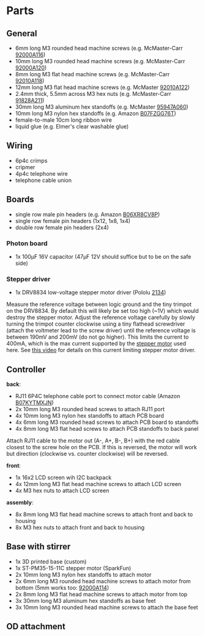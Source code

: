 


# Parts

## General

 - 6mm long M3 rounded head machine screws (e.g. McMaster-Carr [92000A116](https://www.mcmaster.com/92000A116/))
 - 10mm long M3 rounded head machine screws (e.g. McMaster-Carr [92000A120](https://www.mcmaster.com/92000A120/))
 - 8mm long M3 flat head machine screws (e.g. McMaster-Carr [92010A118](https://www.mcmaster.com/92010A118/))
 - 12mm long M3 flat head machine screws (e.g. McMaster [92010A122](https://www.mcmaster.com/92010A122/))
 - 2.4mm thick, 5.5mm across M3 hex nuts (e.g. McMaster-Carr [91828A211](https://www.mcmaster.com/91828A211/))
 - 30mm long M3 aluminum hex standoffs (e.g. McMaster [95947A060](https://www.mcmaster.com/catalog/95947A060))
 - 10mm long M3 nylon hex standoffs (e.g. Amazon [B07FZGG76T](https://www.amazon.com/M3x10mm-Female-Thread-Standoff-Spacer/dp/B07FZGG76T))
 - female-to-male 10cm long ribbon wire
 - liquid glue (e.g. Elmer's clear washable glue)

## Wiring

 - 6p4c crimps
 - cripmer
 - 4p4c telephone wire
 - telephone cable union

## Boards

 - single row male pin headers (e.g. Amazon [B06XR8CV8P](https://www.amazon.com/Hotop-Pack-Single-Header-Connector/dp/B06XR8CV8P))
 - single row female pin headers (1x12, 1x8, 1x4)
 - double row female pin headers (2x4)


### Photon board

 - 1x 100µF 16V capacitor (47µF 12V should suffice but to be on the safe side)

### Stepper driver

 - 1x DRV8834 low-voltage stepper motor driver (Pololu [2134](https://www.pololu.com/product/2134))

Measure the reference voltage between logic ground and the tiny trimpot on the DRV8834. By default this will likely be set too high (~1V) which would destroy the stepper motor. Adjust the reference voltage carefully by slowly turning the trimpot counter clockwise using a tiny flathead screwdriver (attach the voltmeter lead to the screw driver) until the reference voltage is between 190mV and 200mV (do not go higher). This limits the current to 400mA, which is the max current supported by the [stepper motor](https://www.sparkfun.com/products/10551) used here. See [this video](https://youtu.be/89BHS9hfSUk) for details on this current limiting stepper motor driver.

## Controller

**back**:
 - RJ11 6P4C telephone cable port to connect motor cable (Amazon [B07KYTMXJN](https://www.amazon.com/gp/product/B07KYTMXJN))
 - 2x 10mm long M3 rounded head screws to attach RJ11 port
 - 4x 10mm long M3 nylon hex standoffs to attach PCB board
 - 4x 6mm long M3 rounded head screws to attach PCB board to standoffs
 - 4x 8mm long M3 flat head screws to attach PCB standoffs to back panel

 Attach RJ11 cable to the motor out (A-, A+, B-, B+) with the red cable closest to the screw hole on the PCB. If this is reversed, the motor will work but direction (clockwise vs. counter clockwise) will be reversed.


**front**:
 - 1x 16x2 LCD screen wih I2C backpack
 - 4x 12mm long M3 flat head machine screws to attach LCD screen
 - 4x M3 hex nuts to attach LCD screen

 **assembly**:
 - 8x 8mm long M3 flat head machine screws to attach front and back to housing
 - 8x M3 hex nuts to attach front and back to housing


## Base with stirrer
 - 1x 3D printed base (custom)
 - 1x ST-PM35-15-11C stepper motor (SparkFun)
 - 2x 10mm long M3 nylon hex standoffs to attach motor
 - 2x 6mm long M3 rounded head machine screws to attach motor from bottom (5mm works too: [92000A114](https://www.mcmaster.com/92000A114/))
 - 2x 8mm long M3 flat head machine screws to attach motor from top
 - 3x 30mm long M3 aluminum hex standoffs as base feet
 - 3x 10mm long M3 rounded head machine screws to attach the base feet

## OD attachment